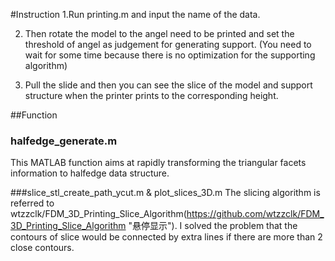 #Instruction
1.Run printing.m and input the name of the data. 
 
2. Then rotate the model to the angel need to be printed and set the threshold of angel as judgement for generating support. (You need to wait for some time because there is no optimization for the supporting algorithm)
 
3. Pull the slide and then you can see the slice of the model and support structure when the printer prints to the corresponding height.
 
##Function
### halfedge_generate.m
This MATLAB function aims at rapidly transforming the triangular facets information to halfedge data structure. 

###slice_stl_create_path_ycut.m & plot_slices_3D.m
The slicing algorithm is referred to wtzzclk/FDM_3D_Printing_Slice_Algorithm(https://github.com/wtzzclk/FDM_3D_Printing_Slice_Algorithm "悬停显示"). I solved the problem that the contours of slice would be connected by extra lines if there are more than 2 close contours. 
